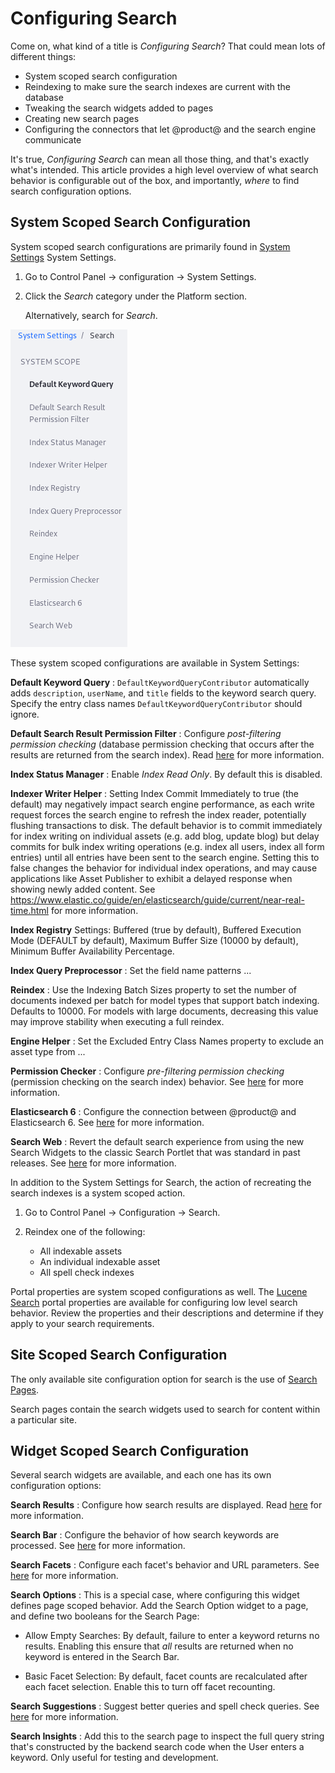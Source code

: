 # Configuring Search

Come on, what kind of a title is _Configuring Search_? That could mean lots of
different things: 

- System scoped search configuration
- Reindexing to make sure the search indexes are current with the database
- Tweaking the search widgets added to pages
- Creating new search pages
- Configuring the connectors that let @product@ and the search engine
    communicate

It's true, _Configuring Search_ can mean all those thing, and that's exactly
what's intended. This article provides a high level overview of what search
behavior is configurable out of the box, and importantly, _where_ to find search
configuration options.

## System Scoped Search Configuration

System scoped search configurations are primarily found in 
[System Settings](/discover/portal/-/knowledge_base/7-1/system-settings)
System Settings.

1.  Go to Control Panel &rarr; configuration &rarr; System Settings.

2.  Click the *Search* category under the Platform section.

    Alternatively, search for *Search*.

![Figure x: ](../../images/search-category-system-settings.png)

These system scoped configurations are available in System Settings:

**Default Keyword Query**
: `DefaultKeywordQueryContributor` automatically adds `description`, `userName`,
and `title` fields to the keyword search query. Specify the entry class names
`DefaultKeywordQueryContributor` should ignore.

**Default Search Result Permission Filter**
: Configure *post-filtering permission checking* (database permission checking
that occurs after the results are returned from the search index). Read 
[here](/discover/portal/-/knowledge_base/7-1/search-results-behavior#final-permissions-checking) 
for more information.

**Index Status Manager**
: Enable *Index Read Only*. By default this is disabled.
<!-- Need more information on this.-->

**Indexer Writer Helper**
: Setting Index Commit Immediately to true (the default) may negatively impact
search engine performance, as each write request forces the search engine to
refresh the index reader, potentially flushing transactions to disk. The default
behavior is to commit immediately for index writing on individual assets (e.g.
add blog, update blog) but delay commits for bulk index writing operations (e.g.
index all users, index all form entries) until all entries have been sent to the
search engine. Setting this to false changes the behavior for individual index
operations, and may cause applications like Asset Publisher to exhibit a delayed
response when showing newly added content. See
https://www.elastic.co/guide/en/elasticsearch/guide/current/near-real-time.html
for more information.
<!-- Q1: I just want to confirm: setting Index Commit Immediately to false only
changes the behavior for index writing on individual assets (add blogs entry,
for instance)? -->
<!-- Q2: Why is there another *Index Read Only* setting here? How does it differ
from the one in Index Status Manager? Are the values read in different places,
or is one not used at all?-->

**Index Registry**
Settings: Buffered (true by default), Buffered Execution Mode (DEFAULT by
default), Maximum Buffer Size (10000 by default), Minimum Buffer Availability
Percentage.
<!-- I need more information on these properties.-->

**Index Query Preprocessor**
: Set the field name patterns ...
<!-- Need more information -->

**Reindex**
: Use the Indexing Batch Sizes property to set the number of documents indexed
per batch for model types that support batch indexing. Defaults to 10000. For
models with large documents, decreasing this value may improve stability when
executing a full reindex.

**Engine Helper**
: Set the Excluded Entry Class Names property to exclude an asset type from ...
<!-- Need more information -->

**Permission Checker**
: Configure *pre-filtering permission checking* (permission checking on the
search index) behavior. See 
[here](/discover/portal/-/knowledge_base/7-1/search-results-behavior#initial-permissions-checking) 
for more information.

**Elasticsearch 6**
: Configure the connection between @product@ and Elasticsearch 6. See
[here](/discover/deployment/-/knowledge_base/7-1/configuring-the-liferay-elasticsearch-connector) 
for more information.

**Search Web**
: Revert the default search experience from using the new Search Widgets to the
classic Search Portlet that was standard in past releases. See 
[here](/discover/portal/-/knowledge_base/7-1/configuring-search-pages#legacy-search-experience)
for more information.

In addition to the System Settings for Search, the action of recreating the
search indexes is a system scoped action. 

1.  Go to Control Panel &rarr; Configuration &rarr; Search.

2.  Reindex one of the following:

    - All indexable assets
    - An individual indexable asset
    - All spell check indexes

Portal properties are system scoped configurations as well. The 
[Lucene Search](https://docs.liferay.com/portal/7.1-latest/propertiesdoc/portal.properties.html#Lucene%20Search) 
portal properties are available for configuring low level search behavior.
Review the properties and their descriptions and determine if they apply to your
search requirements.

## Site Scoped Search Configuration

The only available site configuration option for search is the use of
[Search Pages](/discover/portal/-/knowledge_base/7-1/configuring-search-pages).

Search pages contain the search widgets used to search for content within a
particular site.

## Widget Scoped Search Configuration

Several search widgets are available, and each one has its own configuration
options:

**Search Results**
:  Configure how search results are displayed. Read 
[here](/discover/portal/-/knowledge_base/7-1/search-results) for more
information.

**Search Bar**
: Configure the behavior of how search keywords are processed. See
[here](/discover/portal/-/knowledge_base/7-1/searching-for-assets#configuring-the-search-bar) 
for more information.

**Search Facets**
: Configure each facet's behavior and URL parameters. See
[here](/discover/portal/-/knowledge_base/7-1/facets) for more information.

**Search Options**
: This is a special case, where configuring this widget defines page scoped
behavior. Add the Search Option widget to a page, and define two booleans for
the Search Page: 

- Allow Empty Searches: By default, failure to enter a keyword returns no
    results. Enabling this ensure that _all_ results are returned when no
    keyword is entered in the Search Bar.

- Basic Facet Selection: By default, facet counts are recalculated after each
    facet selection. Enable this to turn off facet recounting.

**Search Suggestions**
: Suggest better queries and spell check queries. See
[here](/discover/portal/-/knowledge_base/7-1/searching-for-assets#search-suggestions) 
for more information.

**Search Insights**
: Add this to the search page to inspect the full query string that's
constructed by the backend search code when the User enters a keyword. Only
useful for testing and development.

